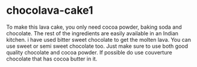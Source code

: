 # chocolava-cake1
To make this lava cake, you only need cocoa powder, baking soda and chocolate. The rest of the ingredients are easily available in an Indian kitchen. i have used bitter sweet chocolate to get the molten lava. You can use sweet or semi sweet chocolate too. Just make sure to use both good quality chocolate and cocoa powder. If possible do use couverture chocolate that has cocoa butter in it.